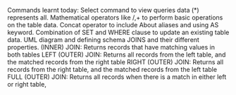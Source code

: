 Commands learnt today:
Select command to view queries data (*) represents all.
Mathematical operators like /,+ to perform basic operations on the table data.
Concat operator to include 
About aliases and using AS keyword.
Combination of SET and WHERE clause to update an existing table data.
UML diagram and defining schema
JOINS and their different properties.
(INNER) JOIN: Returns records that have matching values in both tables
LEFT (OUTER) JOIN: Returns all records from the left table, and the matched records from the right table
RIGHT (OUTER) JOIN: Returns all records from the right table, and the matched records from the left table
FULL (OUTER) JOIN: Returns all records when there is a match in either left or right table,

